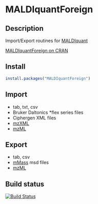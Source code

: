 # MALDIquantForeign

## Description

Import/Export routines for [MALDIquant](http://strimmerlab.org/software/maldiquant/)

[MALDIquantForeign on
CRAN](http://cran.r-project.org/web/packages/MALDIquantForeign/)

## Install

```R
install.packages("MALDIquantForeign")
```

## Import
- tab, txt, csv
- Bruker Daltonics *flex series files
- Ciphergen XML files
- [mzXML](http://tools.proteomecenter.org/wiki/index.php?title=Formats:mzXML)
- [mzML](http://psidev.info/mzml_1_0_0%20)

## Export
- tab, csv
- [mMass](http://mmass.org) msd files
- [mzML](http://psidev.info/mzml_1_0_0%20)

## Build status

[![Build Status](https://travis-ci.org/sgibb/MALDIquantForeign.png?branch=master)](https://travis-ci.org/sgibb/MALDIquantForeign)
